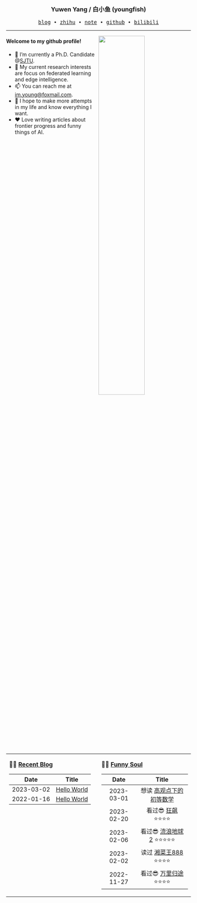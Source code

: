 <h3 align="center"> Yuwen Yang / 白小鱼 (youngfish) </h3>

<p align="center">
  <samp>
    <a href="https://youngfish42.github.io/blog">blog</a> ∙
    <a href="https://www.zhihu.com/people/youngfish42">zhihu</a> ∙
    <a href="https://youngfish42.github.io/note">note</a> ∙
    <a href="https://github.com/youngfish42">github</a> ∙ 
    <a href="https://space.bilibili.com/38135278">bilibili</a>
  </samp>
</p>



---

<img align="right" src="https://github-readme-stats.vercel.app/api?username=youngfish42&show_icons=true&hide_border=true&theme=swift" width="50%">


#### Welcome to my github profile!
<!-- languages:start -->
<!-- prettier-ignore-start -->
<!-- markdownlint-disable -->

- 🔭 I’m currently a Ph.D. Candidate @[SJTU](https://www.sjtu.edu.cn/).
- 🌱 My current research interests are focus on federated learning and edge intelligence.
- 📫 You can reach me at [im.young@foxmail.com](mailto:im.young@foxmail.com).
- 🎨 I hope to make more attempts in my life and know everything I want.
- ❤️ Love writing articles about frontier progress and funny things of AI.



<!-- markdownlint-restore -->
<!-- prettier-ignore-end -->
<!-- languages:end -->

<table width="100%" align="center" padding="0" margin="0">
<tr>
<td valign="top" width="50%">

**🤹‍♀️ <a href="https://youngfish42.github.io/blog" target="_blank">Recent Blog</a>**

<!-- START_SECTION:blog -->
| Date | Title |
| :-: | :---: |
| 2023-03-02 | <a href='https://youngfish42.github.io/posts/test/' target='_blank'>Hello World</a> |
| 2022-01-16 | <a href='https://youngfish42.github.io/posts/hello-world/' target='_blank'>Hello World</a> |
<!-- END_SECTION:blog -->

</td>
<td valign="top" width="50%">

**🤾‍♂️ <a href="https://www.douban.com/people/187848884/" target="_blank">Funny Soul</a>**

<!-- START_SECTION:douban -->
| Date | Title |
| :-: | :---: |
| 2023-03-01 | 想读 <a href='https://book.douban.com/subject/3249247/' target='_blank'>高观点下的初等数学</a>  |
| 2023-02-20 | 看过😎 <a href='http://movie.douban.com/subject/35465232/' target='_blank'>狂飙</a> ⭐⭐⭐⭐ |
| 2023-02-06 | 看过😎 <a href='http://movie.douban.com/subject/35267208/' target='_blank'>流浪地球2</a> ⭐⭐⭐⭐⭐ |
| 2023-02-02 | 读过 <a href='https://book.douban.com/subject/4833149/' target='_blank'>湘菜王888</a> ⭐⭐⭐⭐ |
| 2022-11-27 | 看过😎 <a href='http://movie.douban.com/subject/26654184/' target='_blank'>万里归途</a> ⭐⭐⭐⭐ |
<!-- END_SECTION:douban -->

</td>
</tr>


</table>
